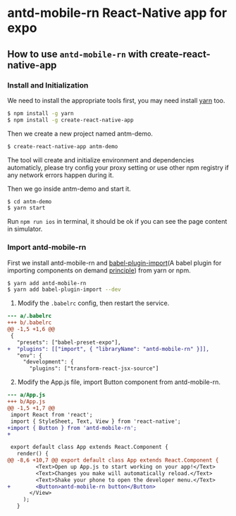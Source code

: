 # antd-mobile-rn React-Native app for expo

## How to use `antd-mobile-rn` with create-react-native-app

### Install and Initialization

We need to install the appropriate tools first, you may need install [yarn](https://github.com/yarnpkg/yarn/) too.

```bash
$ npm install -g yarn
$ npm install -g create-react-native-app
```

Then we create a new project named antm-demo.

```bash
$ create-react-native-app antm-demo
```

The tool will create and initialize environment and dependencies automaticly, please try config your proxy setting or use other npm registry if any network errors happen during it.

Then we go inside antm-demo and start it.

```bash
$ cd antm-demo
$ yarn start
```

Run `npm run ios` in terminal, it should be ok if you can see the page content in simulator.

### Import antd-mobile-rn

First we install antd-mobile-rn and [babel-plugin-import](https://github.com/ant-design/babel-plugin-import)(A babel plugin for importing components on demand [principle](https://github.com/ant-design/ant-design/blob/master/docs/react/getting-started#Import-on-Demand)) from yarn or npm.

  ```bash
  $ yarn add antd-mobile-rn
  $ yarn add babel-plugin-import --dev
  ```

1. Modify the `.babelrc` config, then restart the service.

  ```diff
  --- a/.babelrc
  +++ b/.babelrc
  @@ -1,5 +1,6 @@
   {
     "presets": ["babel-preset-expo"],
  +  "plugins": [["import", { "libraryName": "antd-mobile-rn" }]],
     "env": {
       "development": {
         "plugins": ["transform-react-jsx-source"]
  ```

2. Modify the App.js file, import Button component from antd-mobile-rn.

  ```diff
  --- a/App.js
  +++ b/App.js
  @@ -1,5 +1,7 @@
   import React from 'react';
   import { StyleSheet, Text, View } from 'react-native';
  +import { Button } from 'antd-mobile-rn';
  +

   export default class App extends React.Component {
     render() {
  @@ -8,6 +10,7 @@ export default class App extends React.Component {
           <Text>Open up App.js to start working on your app!</Text>
           <Text>Changes you make will automatically reload.</Text>
           <Text>Shake your phone to open the developer menu.</Text>
  +        <Button>antd-mobile-rn button</Button>
         </View>
       );
     }
  ```